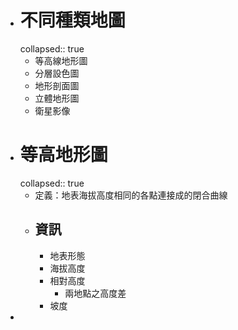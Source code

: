 - # 不同種類地圖
  collapsed:: true
	- 等高線地形圖
	- 分層設色圖
	- 地形剖面圖
	- 立體地形圖
	- 衛星影像
- # 等高地形圖
  collapsed:: true
	- 定義：地表海拔高度相同的各點連接成的閉合曲線
	- ## 資訊
		- 地表形態
		- 海拔高度
		- 相對高度
			- 兩地點之高度差
		- 坡度
-